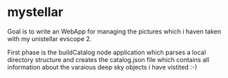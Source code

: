 # mystellar

Goal is to write an WebApp for managing the pictures which i haven taken with my unistellar evscope 2.

First phase is the buildCatalog node application which parses a local directory structure and creates the catalog.json file which contains all information about the varaious deep sky objects i have vistited :-)

